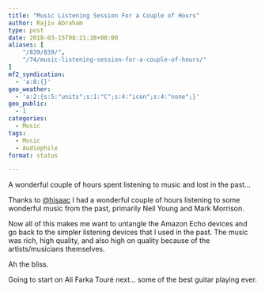 ```yaml
---
title: "Music Listening Session For a Couple of Hours"
author: Rajiv Abraham
type: post
date: 2018-03-15T08:21:38+00:00
aliases: [
    "/839/839/",
    "/74/music-listening-session-for-a-couple-of-hours/"
]
mf2_syndication:
  - 'a:0:{}'
geo_weather:
  - 'a:2:{s:5:"units";s:1:"C";s:4:"icon";s:4:"none";}'
geo_public:
  - 1
categories:
  - Music
tags:
  - Music
  - Audiophile
format: status

---
```

A wonderful couple of hours spent listening to music and lost in the past…

Thanks to <a href="https://micro.blog/hisaac" target="_blank" rel="noopener">@hisaac</a> I had a wonderful couple of hours listening to some wonderful music from the past, primarily Neil Young and Mark Morrison.

Now all of this makes me want to untangle the Amazon Echo devices and go back to the simpler listening devices that I used in the past. The music was rich, high quality, and also high on quality because of the artists/musicians themselves.

Ah the bliss.

Going to start on Ali Farka Touré next… some of the best guitar playing ever.